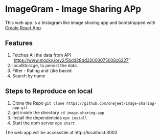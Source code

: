 # ImageGram - Image Sharing APp
This web app is a Instagram like image sharing app and bootstrapped with [Create React App](https://github.com/facebook/create-react-app).

## Features
1. Fetches All the data from API 'https://www.mocky.io/v2/5bdd28dd32000075008c6227'
2. localStorage, to persist the data.
3. Filter - Rating and Like based.
4. Search by name

## Steps to Reproduce on local
1. Clone the Repo `git clone https://github.com/onejeet/image-sharing-app.git`
2. get inside the directory `cd image-sharing-app`
3. Install the dependencies `npm install`
4. Start the npm server `npm start`

The web app will be accessible at http://localhost:3000
